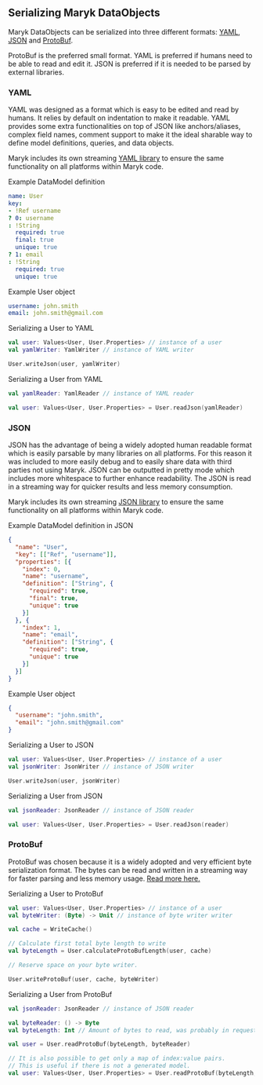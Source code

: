 ## Serializing Maryk DataObjects

Maryk DataObjects can be serialized into three different formats: [YAML](#yaml), [JSON](#json)
and [ProtoBuf](#protobuf).

ProtoBuf is the preferred small format. YAML is preferred if humans need to be able to read and edit it.
JSON is preferred if it is needed to be parsed by external libraries.

### YAML
YAML was designed as a format which is easy to be edited and read by humans. It
relies by default on indentation to make it readable. YAML provides some extra 
functionalities on top of JSON like anchors/aliases, complex field names, comment
support to make it the ideal sharable way to define model definitions, queries, and 
data objects.

Maryk includes its own streaming [YAML library](../../yaml/README.md) to ensure the same
functionality on all platforms within Maryk code.

Example DataModel definition
```yaml
name: User
key:
- !Ref username
? 0: username
: !String
  required: true
  final: true
  unique: true
? 1: email
: !String
  required: true
  unique: true
```

Example User object
```yaml
username: john.smith
email: john.smith@gmail.com
```

Serializing a User to YAML
```kotlin
val user: Values<User, User.Properties> // instance of a user
val yamlWriter: YamlWriter // instance of YAML writer

User.writeJson(user, yamlWriter)

```

Serializing a User from YAML
```kotlin
val yamlReader: YamlReader // instance of YAML reader

val user: Values<User, User.Properties> = User.readJson(yamlReader)
```

### JSON
JSON has the advantage of being a widely adopted human readable format which is easily
parsable by many libraries on all platforms. For this reason it was included to more 
easily debug and to easily share data with third parties not using Maryk. JSON can be
outputted in pretty mode which includes more whitespace to further enhance readability. 
The JSON is read in a streaming way for quicker results and less memory consumption.

Maryk includes its own streaming [JSON library](../../json/README.md) to ensure the same 
functionality on all platforms within Maryk code.

Example DataModel definition in JSON
```json
{
  "name": "User",
  "key": [["Ref", "username"]],
  "properties": [{
    "index": 0,
    "name": "username",
    "definition": ["String", {
      "required": true,
      "final": true,
      "unique": true
    }]
  }, {
    "index": 1,
    "name": "email",
    "definition": ["String", {
      "required": true,
      "unique": true
    }]
  }]
}
```


Example User object
```json
{
  "username": "john.smith",
  "email": "john.smith@gmail.com"
}
```

Serializing a User to JSON
```kotlin
val user: Values<User, User.Properties> // instance of a user
val jsonWriter: JsonWriter // instance of JSON writer

User.writeJson(user, jsonWriter)

```

Serializing a User from JSON
```kotlin
val jsonReader: JsonReader // instance of JSON reader

val user: Values<User, User.Properties> = User.readJson(reader)
```

### ProtoBuf
ProtoBuf was chosen because it is a widely adopted and very efficient byte
serialization format. The bytes can be read and written in a streaming way for 
faster parsing and less memory usage. [Read more here.](protobuf.md)

Serializing a User to ProtoBuf
```kotlin
val user: Values<User, User.Properties> // instance of a user
val byteWriter: (Byte) -> Unit // instance of byte writer writer

val cache = WriteCache()

// Calculate first total byte length to write
val byteLength = User.calculateProtoBufLength(user, cache)

// Reserve space on your byte writer.

User.writeProtoBuf(user, cache, byteWriter)
```

Serializing a User from ProtoBuf
```kotlin
val jsonReader: JsonReader // instance of JSON reader

val byteReader: () -> Byte 
val byteLength: Int // Amount of bytes to read, was probably in request

val user = User.readProtoBuf(byteLength, byteReader)

// It is also possible to get only a map of index:value pairs.
// This is useful if there is not a generated model.
val user: Values<User, User.Properties> = User.readProtoBuf(byteLength, byteReader)
```
